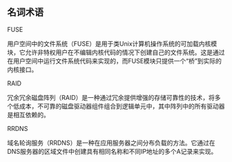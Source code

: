 ## 名词术语

FUSE

用户空间中的文件系统（FUSE）是用于类Unix计算机操作系统的可加载内核模块，它允许非特权用户在不编辑内核代码的情况下创建自己的文件系统。这是通过在用户空间中运行文件系统代码来实现的，而FUSE模块只提供一个“桥”到实际的内核接口。

RAID

冗余冗余磁盘阵列（RAID）是一种通过冗余提供增强的存储可靠性的技术，将多个低成本，不可靠的磁盘驱动器组件组合到逻辑单元中，其中阵列中的所有驱动器是相互依赖的。

RRDNS

域名轮询服务（RRDNS）是一种在应用服务器之间分布负载的方法。它通过在DNS服务器的区域文件中创建具有相同名称和不同IP地址的多个A记录来实现。

